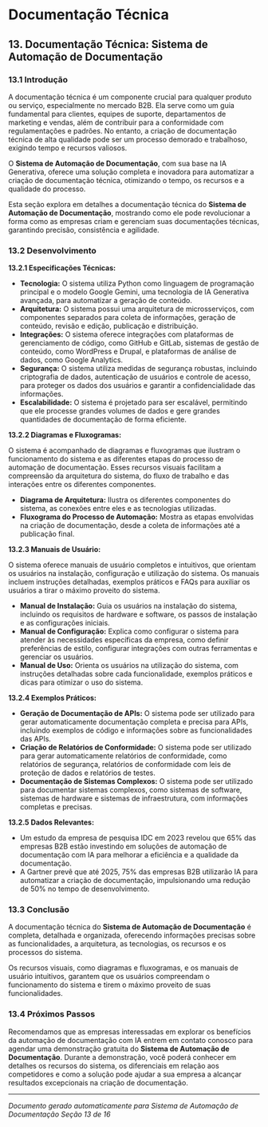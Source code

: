 
# Documentação Técnica

## 13. Documentação Técnica: Sistema de Automação de Documentação

### 13.1 Introdução

A documentação técnica é um componente crucial para qualquer produto ou serviço, especialmente no mercado B2B. Ela serve como um guia fundamental para clientes, equipes de suporte, departamentos de marketing e vendas, além de contribuir para a conformidade com regulamentações e padrões.  No entanto, a criação de documentação técnica de alta qualidade pode ser um processo demorado e trabalhoso, exigindo tempo e recursos valiosos.

O **Sistema de Automação de Documentação**, com sua base na IA Generativa, oferece uma solução completa e inovadora para automatizar a criação de documentação técnica, otimizando o tempo, os recursos e a qualidade do processo.

Esta seção explora em detalhes a documentação técnica do **Sistema de Automação de Documentação**, mostrando como ele pode revolucionar a forma como as empresas criam e gerenciam suas documentações técnicas, garantindo precisão, consistência e agilidade.

### 13.2 Desenvolvimento

**13.2.1 Especificações Técnicas:**

* **Tecnologia:** O sistema utiliza Python como linguagem de programação principal e o modelo Google Gemini, uma tecnologia de IA Generativa avançada, para automatizar a geração de conteúdo.
* **Arquitetura:** O sistema possui uma arquitetura de microsserviços, com componentes separados para coleta de informações, geração de conteúdo, revisão e edição, publicação e distribuição.
* **Integrações:** O sistema oferece integrações com plataformas de gerenciamento de código, como GitHub e GitLab, sistemas de gestão de conteúdo, como WordPress e Drupal, e plataformas de análise de dados, como Google Analytics.
* **Segurança:** O sistema utiliza medidas de segurança robustas, incluindo criptografia de dados, autenticação de usuários e controle de acesso, para proteger os dados dos usuários e garantir a confidencialidade das informações.
* **Escalabilidade:** O sistema é projetado para ser escalável, permitindo que ele processe grandes volumes de dados e gere grandes quantidades de documentação de forma eficiente.

**13.2.2  Diagramas e Fluxogramas:**

O sistema é acompanhado de diagramas e fluxogramas que ilustram o funcionamento do sistema e as diferentes etapas do processo de automação de documentação. Esses recursos visuais facilitam a compreensão da arquitetura do sistema, do fluxo de trabalho e das interações entre os diferentes componentes.

* **Diagrama de Arquitetura:** Ilustra os diferentes componentes do sistema, as conexões entre eles e as tecnologias utilizadas.
* **Fluxograma do Processo de Automação:** Mostra as etapas envolvidas na criação de documentação, desde a coleta de informações até a publicação final.

**13.2.3  Manuais de Usuário:**

O sistema oferece manuais de usuário completos e intuitivos, que orientam os usuários na instalação, configuração e utilização do sistema. Os manuais incluem instruções detalhadas, exemplos práticos e FAQs para auxiliar os usuários a tirar o máximo proveito do sistema.

* **Manual de Instalação:** Guia os usuários na instalação do sistema, incluindo os requisitos de hardware e software, os passos de instalação e as configurações iniciais.
* **Manual de Configuração:** Explica como configurar o sistema para atender às necessidades específicas da empresa, como definir preferências de estilo, configurar integrações com outras ferramentas e gerenciar os usuários.
* **Manual de Uso:** Orienta os usuários na utilização do sistema, com instruções detalhadas sobre cada funcionalidade, exemplos práticos e dicas para otimizar o uso do sistema.

**13.2.4 Exemplos Práticos:**

* **Geração de Documentação de APIs:** O sistema pode ser utilizado para gerar automaticamente documentação completa e precisa para APIs, incluindo exemplos de código e informações sobre as funcionalidades das APIs.
* **Criação de Relatórios de Conformidade:** O sistema pode ser utilizado para gerar automaticamente relatórios de conformidade, como relatórios de segurança, relatórios de conformidade com leis de proteção de dados e relatórios de testes.
* **Documentação de Sistemas Complexos:** O sistema pode ser utilizado para documentar sistemas complexos, como sistemas de software, sistemas de hardware e sistemas de infraestrutura, com informações completas e precisas.

**13.2.5 Dados Relevantes:**

* Um estudo da empresa de pesquisa IDC em 2023 revelou que 65% das empresas B2B estão investindo em soluções de automação de documentação com IA para melhorar a eficiência e a qualidade da documentação.
* A Gartner prevê que até 2025, 75% das empresas B2B utilizarão IA para automatizar a criação de documentação, impulsionando uma redução de 50% no tempo de desenvolvimento.

### 13.3 Conclusão

A documentação técnica do **Sistema de Automação de Documentação** é completa, detalhada e organizada, oferecendo informações precisas sobre as funcionalidades, a arquitetura, as tecnologias, os recursos e os processos do sistema. 

Os recursos visuais, como diagramas e fluxogramas, e os manuais de usuário intuitivos, garantem que os usuários compreendam o funcionamento do sistema e tirem o máximo proveito de suas funcionalidades.

### 13.4 Próximos Passos

Recomendamos que as empresas interessadas em explorar os benefícios da automação de documentação com IA entrem em contato conosco para agendar uma demonstração gratuita do **Sistema de Automação de Documentação**. Durante a demonstração, você poderá conhecer em detalhes os recursos do sistema, os diferenciais em relação aos competidores e como a solução pode ajudar a sua empresa a alcançar resultados excepcionais na criação de documentação.





---
*Documento gerado automaticamente para Sistema de Automação de Documentação*
*Seção 13 de 16*
